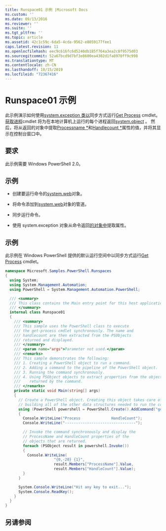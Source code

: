 ```yaml
---
title: Runspace01 示例 |Microsoft Docs
ms.custom: ''
ms.date: 09/13/2016
ms.reviewer: ''
ms.suite: ''
ms.tgt_pltfrm: ''
ms.topic: article
ms.assetid: 42c1c59c-6da5-4cda-9562-e8059177fee1
caps.latest.revision: 11
ms.openlocfilehash: eec9c616fc6d5240db185f764a3ea2c8f9575d03
ms.sourcegitcommit: 52a67bcd9d7bf3e8600ea4302d1fa8970ff9c998
ms.translationtype: MT
ms.contentlocale: zh-CN
ms.lasthandoff: 10/15/2019
ms.locfileid: "72367416"
---
```

# <a name="runspace01-sample"></a>Runspace01 示例

此示例演示如何使用[system.exception 类以](/dotnet/api/system.management.automation.powershell)同步方式运行[Get Process](/powershell/module/Microsoft.PowerShell.Management/Get-Process) cmdlet。 [获取进程](/powershell/module/Microsoft.PowerShell.Management/Get-Process)cmdlet 将为在本地计算机上运行的每个进程返回[system.object](/dotnet/api/System.Diagnostics.Process) 。 然后，将从返回的对象中提取[Processname *](/dotnet/api/System.Diagnostics.Process.ProcessName)和[Handlecount *](/dotnet/api/System.Diagnostics.Process.Handlecount)属性的值，并将其显示在控制台窗口中。

## <a name="requirements"></a>要求

 此示例需要 Windows PowerShell 2.0。

## <a name="demonstrates"></a>示例

- 创建要运行命令的[system.web](/dotnet/api/system.management.automation.powershell)对象。

- 将命令添加到[system.web](/dotnet/api/system.management.automation.powershell)对象的管道。

- 同步运行命令。

- 使用 system.exception 对象从命令返回[的对象中](/dotnet/api/System.Management.Automation.PSObject)提取属性。

## <a name="example"></a>示例

 此示例在 Windows PowerShell 提供的默认运行空间中以同步方式运行[Get Process](/powershell/module/Microsoft.PowerShell.Management/Get-Process) cmdlet。

```csharp
namespace Microsoft.Samples.PowerShell.Runspaces
{
  using System;
  using System.Management.Automation;
  using PowerShell = System.Management.Automation.PowerShell;

  /// <summary>
  /// This class contains the Main entry point for this host application.
  /// </summary>
  internal class Runspace01
  {
    /// <summary>
    /// This sample uses the PowerShell class to execute
    /// the get-process cmdlet synchronously. The name and
    /// handlecount are then extracted from the PSObjects
    /// returned and displayed.
    /// </summary>
    /// <param name="args">Parameter not used.</param>
    /// <remarks>
    /// This sample demonstrates the following:
    /// 1. Creating a PowerShell object to run a command.
    /// 2. Adding a command to the pipeline of the PowerShell object.
    /// 3. Running the command synchronously.
    /// 4. Using PSObject objects to extract properties from the objects
    ///    returned by the command.
    /// </remarks>
    private static void Main(string[] args)
    {
      // Create a PowerShell object. Creating this object takes care of
      // building all of the other data structures needed to run the command.
      using (PowerShell powershell = PowerShell.Create().AddCommand("get-process"))
      {
        Console.WriteLine("Process              HandleCount");
        Console.WriteLine("--------------------------------");

        // Invoke the command synchronously and display the
        // ProcessName and HandleCount properties of the
        // objects that are returned.
        foreach (PSObject result in powershell.Invoke())
        {
          Console.WriteLine(
                      "{0,-20} {1}",
                      result.Members["ProcessName"].Value,
                      result.Members["HandleCount"].Value);
        }
      }

      System.Console.WriteLine("Hit any key to exit...");
      System.Console.ReadKey();
    }
  }
}
```

## <a name="see-also"></a>另请参阅
